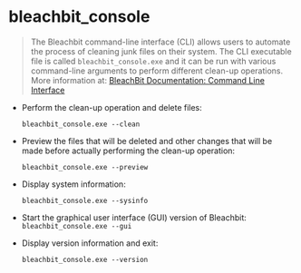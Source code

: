# bleachbit_console

> The Bleachbit command-line interface (CLI) allows users to automate the process of cleaning junk files on their system. The CLI executable file is called `bleachbit_console.exe` and it can be run with various command-line arguments to perform different clean-up operations.
> More information at: [BleachBit Documentation: Command Line Interface](https://docs.bleachbit.org/doc/command-line-interface.html)

- Perform the clean-up operation and delete files:
  
   `bleachbit_console.exe --clean`

- Preview the files that will be deleted and other changes that will be made before actually performing the clean-up operation:
  
  `bleachbit_console.exe --preview`

- Display system information:
  
  `bleachbit_console.exe --sysinfo`

- Start the graphical user interface (GUI) version of Bleachbit: `bleachbit_console.exe --gui`

- Display version information and exit:
  
   `bleachbit_console.exe --version`
